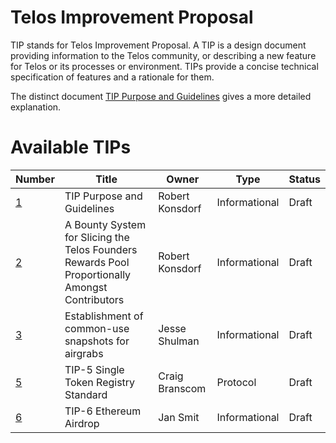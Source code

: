# Telos Improvement Proposal
TIP stands for Telos Improvement Proposal. A TIP is a design document
providing information to the Telos community, or describing a new feature for
Telos or its processes or environment. TIPs provide a concise
technical specification of features and a rationale for them.

The distinct document [TIP Purpose and Guidelines](tip-0001.md) gives a more
detailed explanation.

# Available TIPs

Number             | Title                                                    | Owner             | Type           | Status
-------------------|----------------------------------------------------------|-------------------|----------------|--------
[1](tip-0001.md)  | TIP Purpose and Guidelines | Robert Konsdorf      | Informational  | Draft
[2](tip-0002.md)  | A Bounty System for Slicing the Telos Founders Rewards Pool Proportionally Amongst Contributors | Robert Konsdorf  | Informational | Draft
[3](tip-0003.md)  | Establishment of common-use snapshots for airgrabs | Jesse Shulman | Informational | Draft
[5](tip-0005.md)  | TIP-5 Single Token Registry Standard | Craig Branscom | Protocol | Draft
[6](tip-0006.md)  | TIP-6 Ethereum Airdrop | Jan Smit | Informational | Draft

